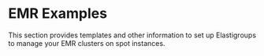 # EMR Examples


This section provides templates and other information to set up Elastigroups to manage your EMR clusters on spot instances.
